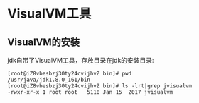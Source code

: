 # VisualVM工具

## VisualVM的安装

jdk自带了VisualVM工具，存放目录在jdk的安装目录:



```shell
[root@iZ8vbesbzj30ty24cvijhvZ bin]# pwd
/usr/java/jdk1.8.0_161/bin
[root@iZ8vbesbzj30ty24cvijhvZ bin]# ls -lrt|grep jvisualvm
-rwxr-xr-x 1 root root   5110 Jan 15  2017 jvisualvm
```

